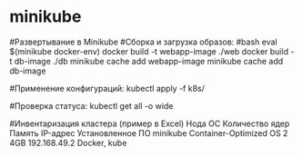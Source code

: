 # minikube
#Развертывание в Minikube
#Сборка и загрузка образов:
#bash
eval $(minikube docker-env)
docker build -t webapp-image ./web
docker build -t db-image ./db
minikube cache add webapp-image
minikube cache add db-image

#Применение конфигураций:
kubectl apply -f k8s/

#Проверка статуса:
kubectl get all -o wide

#Инвентаризация кластера (пример в Excel)
Нода	ОС	Количество ядер	Память	IP-адрес	Установленное ПО
minikube	Container-Optimized OS	2	4GB	192.168.49.2	Docker, kube
